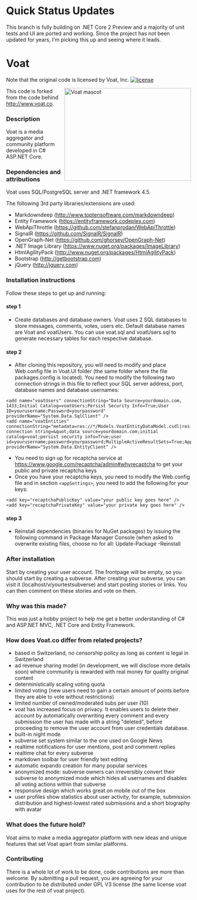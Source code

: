 # Quick Status Updates

This branch is fully building on .NET Core 2 Preview and a majority of unit tests and UI are ported and working. Since the project has not been updated for years, I'm picking this up and seeing where it leads.


# Voat
Note that the original code is licensed by Voat, Inc.
[![license](http://img.shields.io/badge/license-GNU-blue.svg)](https://raw.githubusercontent.com/voat/voat/master/LICENSE)

<img height="252" width="345" src="src/Voat.UI/wwwroot/images/voat-goat.png" alt="Voat mascot" title="Voat" align="right" />

This code is forked from the code behind http://www.voat.co.

### Description
Voat is a media aggregator and community platform developed in C# ASP.NET Core.

### Dependencies and attributions
Voat uses SQL/PostgreSQL server and .NET framework 4.5.

The following 3rd party libraries/extensions are used:

- Markdowndeep (http://www.toptensoftware.com/markdowndeep)
- Entity Framework (https://entityframework.codeplex.com)
- WebApiThrottle (https://github.com/stefanprodan/WebApiThrottle)
- SignalR (https://github.com/SignalR/SignalR)
- OpenGraph-Net (https://github.com/ghorsey/OpenGraph-Net)
- .NET Image Library (https://www.nuget.org/packages/ImageLibrary)
- HtmlAgilityPack (http://www.nuget.org/packages/HtmlAgilityPack)
- Bootstrap (http://getbootstrap.com)
- jQuery (http://jquery.com)

### Installation instructions
Follow these steps to get up and running:

#### step 1
- Create databases and database owners.
Voat uses 2 SQL databases to store messages, comments, votes, users etc. 
Default database names are Voat and voatUsers.
You can use voat.sql and voatUsers.sql to generate necessary tables for each respective database.

#### step 2
- After cloning this repository, you will need to modify and place Web.config file in Voat.UI folder (the same folder where the file packages.config is located). You need to modify the following two connection strings in this file to reflect your SQL server address, port, database names and database usernames: 
```
<add name="voatUsers" connectionString="Data Source=yourdomain.com, 1433;Initial Catalog=voatUsers;Persist Security Info=True;User ID=yourusername;Password=yourpassword" providerName="System.Data.SqlClient" />
<add name="voatEntities" connectionString="metadata=res://*/Models.VoatEntityDataModel.csdl|res://*/Models.VoatEntityDataModel.ssdl|res://*/Models.VoatEntityDataModel.msl;provider=System.Data.SqlClient;provider connection string=&quot;data source=yourdomain.com;initial catalog=voat;persist security info=True;user id=yourusername;password=yourpassword;MultipleActiveResultSets=True;App=EntityFramework&quot;" providerName="System.Data.EntityClient" />
```
- You need to sign up for recaptcha service at https://www.google.com/recaptcha/admin#whyrecaptcha to get your public and private recaptcha keys
- Once you have your recaptcha keys, you need to modify the Web.config file and in section `<appSettings>`, you need to add the following for your keys:
```
<add key="recaptchaPublicKey" value="your public key goes here" />
<add key="recaptchaPrivateKey" value="your private key goes here" />
```
#### step 3
- Reinstall dependencies (binaries for NuGet packages) by issuing the following command in Package Manager Console (when asked to overwrite existing files, choose no for all:
Update-Package -Reinstall

### After installation
Start by creating your user account. The frontpage will be empty, so you should start by creating a subverse.
After creating your subverse, you can visit it (localhost/v/yourtestsubverse) and start posting stories or links. You can then comment on these stories and vote on them.

### Why was this made?
This was just a hobby project to help me get a better understanding of C# and ASP.NET MVC, .NET Core and Entity Framework.

### How does Voat.co differ from related projects?
- based in Switzerland, no censorship policy as long as content is legal in Switzerland
- ad revenue sharing model (in development, we will disclose more details soon) where community is rewarded with real money for quality original content
- deterministically scaling voting quota
- limited voting (new users need to gain a certain amount of points before they are able to vote without restrictions)
- limited number of owned/moderated subs per user (10)
- voat has increased focus on privacy. It enables users to delete their account by automatically overwriting every comment and every submission the user has made with a string "deleted", before proceeding to remove the user account from user credentials database. 
- built-in night mode
- subverse set system similar to the one used on Google News
- realtime notifications for user mentions, post and comment replies
- realtime chat for every subverse
- markdown toolbar for user friendly text editing
- automatic expando creation for many popular services
- anonymized mode: subverse owners can irreversibly convert their subverse to anonymized mode which hides all usernames and disables all voting actions within that subverse
- responsive design which works great on mobile out of the box
- user profiles show statistics about user activity, for example, submission distribution and highest-lowest rated submissions and a short biography with avatar

### What does the future hold?
Voat aims to make a media aggregator platform with new ideas and unique features that set Voat apart from similar platforms.

### Contributing
There is a whole lot of work to be done, code contributions are more than welcome. By submitting a pull request, you are agreeing for your contribution to be distributed under GPL V3 license (the same license voat uses for the rest of voat project).
